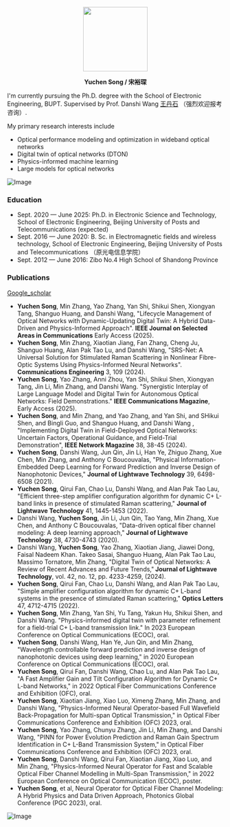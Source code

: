 <p align = "center">    
<img  src="https://github.com/user-attachments/assets/8d51c2a6-20da-4a45-bcdf-32a2eb49e653" width="150" />
</p>
<p align = "center"><strong>Yuchen Song / 宋裕琛</strong></p>  
I'm currently pursuing the Ph.D. degree with the School of Electronic Engineering, BUPT.  Supervised by Prof. Danshi Wang
<a href="https://see.bupt.edu.cn/info/1051/2196.htm">王丹石</a> （强烈欢迎报考咨询）.  

My primary research interests include
- Optical performance modeling and optimization in wideband optical networks
- Digital twin of optical networks (DTON)
- Physics-informed machine learning
- Large models for optical networks

![Image](https://github.com/user-attachments/assets/51986fb6-cebf-4dfd-b967-8ec3e8db34ca)
<h3> Education </h3>  

- Sept. 2020 — June 2025: Ph.D. in Electronic Science and Technology, School of Electronic Engineering, Beijing University of Posts and Telecommunications (expected)
- Sept. 2016 — June 2020: B. Sc. in Electromagnetic fields and wireless technology, School of Electronic Engineering, Beijing University of Posts and Telecommunications （原光电信息学院）
- Sept. 2012 — June 2016: Zibo No.4 High School of Shandong Province

<h3> Publications</h3>  
<a href="https://scholar.google.com.hk/citations?user=WKfnMBcAAAAJ&hl=en">Google_scholar</a>  

- <strong>Yuchen Song</strong>, Min Zhang, Yao Zhang, Yan Shi, Shikui Shen, Xiongyan Tang, Shanguo Huang, and Danshi Wang, "Lifecycle Management of Optical Networks with Dynamic-Updating Digital Twin: A Hybrid Data-Driven and Physics-Informed Approach". <strong>IEEE Journal on Selected Areas in Communications</strong> Early Access (2025).​
- <strong>Yuchen Song</strong>, Min Zhang, Xiaotian Jiang, Fan Zhang, Cheng Ju, Shanguo Huang, Alan Pak Tao Lu, and Danshi Wang, "SRS-Net: A Universal Solution for Stimulated Raman Scattering in Nonlinear Fibre-Optic Systems Using Physics-Informed Neural Networks". <strong>Communications Engineering</strong> 3, 109 (2024).​
- <strong>Yuchen Song</strong>, Yao Zhang, Anni Zhou, Yan Shi, Shikui Shen, Xiongyan Tang, Jin Li, Min Zhang, and Danshi Wang. "Synergistic Interplay of Large Language Model and Digital Twin for Autonomous Optical Networks: Field Demonstrations." <strong>IEEE Communications Magazine</strong>, Early Access (2025).
- <strong>Yuchen Song</strong>, and Min Zhang, and Yao Zhang, and Yan Shi, and SHikui Shen, and Bingli Guo, and Shanguo Huang, and Danshi Wang , "Implementing Digital Twin in Field-Deployed Optical Networks: Uncertain Factors, Operational Guidance, and Field-Trial Demonstration", <strong>IEEE Network Magazine</strong> 38, 38-45 (2024).
- <strong>Yuchen Song</strong>, Danshi Wang, Jun Qin, Jin Li, Han Ye, Zhiguo Zhang, Xue Chen, Min Zhang, and Anthony C Boucouvalas, "Physical Information-Embedded Deep Learning for Forward Prediction and Inverse Design of Nanophotonic Devices," <strong>Journal of Lightwave Technology</strong> 39, 6498-6508 (2021). 
- <strong>Yuchen Song</strong>, Qirui Fan, Chao Lu, Danshi Wang, and Alan Pak Tao Lau, "Efficient three-step amplifier configuration algorithm for dynamic C+ L-band links in presence of stimulated Raman scattering," <strong>Journal of Lightwave Technology</strong> 41, 1445-1453 (2022). 
- Danshi Wang, <strong>Yuchen Song</strong>, Jin Li, Jun Qin, Tao Yang, Min Zhang, Xue Chen, and Anthony C Boucouvalas, "Data-driven optical fiber channel modeling: A deep learning approach," <strong>Journal of Lightwave Technology</strong> 38, 4730-4743 (2020). 
- Danshi Wang, <strong>Yuchen Song</strong>, Yao Zhang, Xiaotian Jiang, Jiawei Dong, Faisal Nadeem Khan. Takeo Sasai, Shanguo Huang, Alan Pak Tao Lau, Massimo Tornatore, Min Zhang, "Digital Twin of Optical Networks: A Review of Recent Advances and Future Trends,"<strong> Journal of Lightwave Technology</strong>, vol. 42, no. 12, pp. 4233-4259, (2024).
- <strong>Yuchen Song</strong>, Qirui Fan, Chao Lu, Danshi Wang, and Alan Pak Tao Lau, "Simple amplifier configuration algorithm for dynamic C+ L-band systems in the presence of stimulated Raman scattering," <strong>Optics Letters</strong> 47, 4712-4715 (2022).
- <strong>Yuchen Song</strong>, Min Zhang, Yan Shi, Yu Tang, Yakun Hu, Shikui Shen, and Danshi Wang. "Physics-informed digital twin with parameter refinement for a field-trial C+ L-band transmission link." In 2023 European Conference on Optical Communications (ECOC), oral. 
- <strong>Yuchen Song</strong>, Danshi Wang, Han Ye, Jun Qin, and Min Zhang, "Wavelength controllable forward prediction and inverse design of nanophotonic devices using deep learning," in 2020 European Conference on Optical Communications (ECOC), oral. 
- <strong>Yuchen Song</strong>, Qirui Fan, Danshi Wang, Chao Lu, and Alan Pak Tao Lau, "A Fast Amplifier Gain and Tilt Configuration Algorithm for Dynamic C+ L-band Networks," in 2022 Optical Fiber Communications Conference and Exhibition (OFC), oral. 
- <strong>Yuchen Song</strong>, Xiaotian Jiang, Xiao Luo, Ximeng Zhang, Min Zhang, and Danshi Wang, "Physics-Informed Neural Operator-based Full Wavefield Back-Propagation for Multi-span Optical Transmission," in Optical Fiber Communications Conference and Exhibition (OFC) 2023, oral.
- <strong>Yuchen Song</strong>, Yao Zhang, Chunyu Zhang, Jin Li, Min Zhang, and Danshi Wang, "PINN for Power Evolution Prediction and Raman Gain Spectrum Identification in C+ L-Band Transmission System," in Optical Fiber Communications Conference and Exhibition (OFC) 2023, oral. 
- <strong>Yuchen Song</strong>, Danshi Wang, Qirui Fan, Xiaotian Jiang, Xiao Luo, and Min Zhang, "Physics-Informed Neural Operator for Fast and Scalable Optical Fiber Channel Modelling in Multi-Span Transmission," in 2022 European Conference on Optical Communication (ECOC), poster. 
- <strong>Yuchen Song</strong>, et al, Neural Operator for Optical Fiber Channel Modeling: A Hybrid Physics and Data Driven Approach, Photonics Global Conference (PGC 2023), oral. 

![Image](https://github.com/user-attachments/assets/92911e81-51c6-4829-9014-e944013d6d57)
